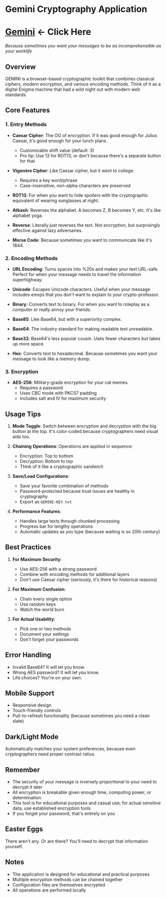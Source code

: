 # Gemini Cryptography Application
# [Gemini](https://elkmire.github.io/Gemini/ "Gemini Web Version") <- Click Here

*Because sometimes you want your messages to be as incomprehensible as your worklife*

## Overview
GEMINI is a browser-based cryptographic toolkit that combines classical ciphers, modern encryption, and various encoding methods. Think of it as a digital Enigma machine that had a wild night out with modern web standards.

## Core Features

### 1. Entry Methods
* **Caesar Cipher**: The OG of encryption. If it was good enough for Julius Caesar, it's good enough for your lunch plans.
  - Customizable shift value (default: 3)
  - Pro tip: Use 13 for ROT13, or don't because there's a separate button for that

* **Vigenère Cipher**: Like Caesar cipher, but it went to college.
  - Requires a key word/phrase
  - Case-insensitive, non-alpha characters are preserved

* **ROT13**: For when you want to hide spoilers with the cryptographic equivalent of wearing sunglasses at night.

* **Atbash**: Reverses the alphabet. A becomes Z, B becomes Y, etc. It's like alphabet yoga.

* **Reverse**: Literally just reverses the text. Not encryption, but surprisingly effective against lazy adversaries.

* **Morse Code**: Because sometimes you want to communicate like it's 1844.

### 2. Encoding Methods
* **URL Encoding**: Turns spaces into %20s and makes your text URL-safe. Perfect for when your message needs to travel the information superhighway.

* **Unicode**: Escapes Unicode characters. Useful when your message includes emojis that you don't want to explain to your crypto-professor.

* **Binary**: Converts text to binary. For when you want to roleplay as a computer or really annoy your friends.

* **Base85**: Like Base64, but with a superiority complex.

* **Base64**: The industry standard for making readable text unreadable.

* **Base32**: Base64's less popular cousin. Uses fewer characters but takes up more space.

* **Hex**: Converts text to hexadecimal. Because sometimes you want your message to look like a memory dump.

### 3. Encryption
* **AES-256**: Military-grade encryption for your cat memes.
  - Requires a password
  - Uses CBC mode with PKCS7 padding
  - Includes salt and IV for maximum security

## Usage Tips

1. **Mode Toggle**: Switch between encryption and decryption with the big button at the top. It's color-coded because cryptographers need visual aids too.

2. **Chaining Operations**: Operations are applied in sequence:
   - Encryption: Top to bottom
   - Decryption: Bottom to top
   - Think of it like a cryptographic sandwich

3. **Save/Load Configurations**:
   - Save your favorite combination of methods
   - Password-protected because trust issues are healthy in cryptography
   - Export as `GEMINI-KEY.txt`

4. **Performance Features**:
   - Handles large texts through chunked processing
   - Progress bar for lengthy operations
   - Automatic updates as you type (because waiting is so 20th century)

## Best Practices

1. **For Maximum Security**:
   - Use AES-256 with a strong password
   - Combine with encoding methods for additional layers
   - Don't use Caesar cipher (seriously, it's there for historical reasons)

2. **For Maximum Confusion**:
   - Chain every single option
   - Use random keys
   - Watch the world burn

3. **For Actual Usability**:
   - Pick one or two methods
   - Document your settings
   - Don't forget your passwords

## Error Handling
* Invalid Base64? It will let you know.
* Wrong AES password? It will let you know.
* Life choices? You're on your own.

## Mobile Support
* Responsive design
* Touch-friendly controls
* Pull-to-refresh functionality (because sometimes you need a clean slate)

## Dark/Light Mode
Automatically matches your system preferences, because even cryptographers need proper contrast ratios.

## Remember
* The security of your message is inversely proportional to your need to decrypt it later
* All encryption is breakable given enough time, computing power, or determination
* This tool is for educational purposes and casual use; for actual sensitive data, use established encryption tools
* If you forget your password, that's entirely on you

## Easter Eggs
There aren't any. Or are there? You'll need to decrypt that information yourself.

## Notes
- The application is designed for educational and practical purposes
- Multiple encryption methods can be chained together
- Configuration files are themselves encrypted
- All operations are performed locally


